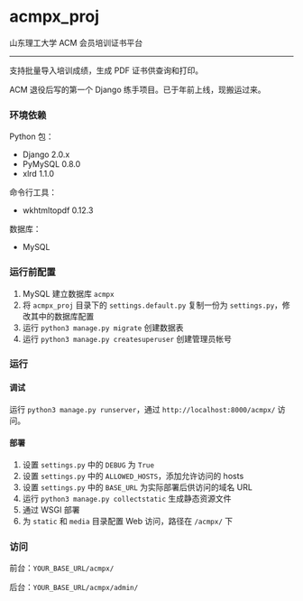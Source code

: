 # acmpx_proj

山东理工大学 ACM 会员培训证书平台

------ 

支持批量导入培训成绩，生成 PDF 证书供查询和打印。

ACM 退役后写的第一个 Django 练手项目。已于年前上线，现搬运过来。

### 环境依赖

Python 包：
- Django 2.0.x
- PyMySQL 0.8.0
- xlrd 1.1.0

命令行工具：
- wkhtmltopdf 0.12.3

数据库：
- MySQL

### 运行前配置

1. MySQL 建立数据库 `acmpx`
2. 将 `acmpx_proj` 目录下的 `settings.default.py` 复制一份为 `settings.py`，修改其中的数据库配置
3. 运行 `python3 manage.py migrate` 创建数据表
4. 运行 `python3 manage.py createsuperuser` 创建管理员帐号

### 运行

#### 调试

运行 `python3 manage.py runserver`，通过 `http://localhost:8000/acmpx/` 访问。

#### 部署

1. 设置 `settings.py` 中的 `DEBUG` 为 `True`
2. 设置 `settings.py` 中的 `ALLOWED_HOSTS`，添加允许访问的 hosts
3. 设置 `settings.py` 中的 `BASE_URL` 为实际部署后供访问的域名 URL
4. 运行 `python3 manage.py collectstatic` 生成静态资源文件
5. 通过 WSGI 部署
6. 为 `static` 和 `media` 目录配置 Web 访问，路径在 `/acmpx/` 下

### 访问

前台：`YOUR_BASE_URL/acmpx/`

后台：`YOUR_BASE_URL/acmpx/admin/`


